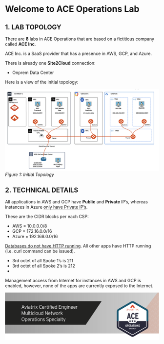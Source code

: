 # Welcome to ACE Operations Lab

## 1. LAB TOPOLOGY
There are **8** labs in ACE Operations that are based on a fictitious company called **ACE Inc**.

ACE Inc. is a SaaS provider that has a presence in AWS, GCP, and Azure.

There is already one **Site2Cloud** connection:

- Onprem Data Center

Here is a view of the initial topology:

![Initial Topology](images/topology-initial.png)
_Figure 1: Initial Topology_

## 2. TECHNICAL DETAILS

All applications in AWS and GCP have **Public** and **Private** IP’s, whereas instances in Azure <ins>only have Private IP’s</ins>.

These are the CIDR blocks per each CSP:

- AWS = 10.0.0.0/8
- GCP = 172.16.0.0/16
- Azure = 192.168.0.0/16

<ins>Databases do not have HTTP running</ins>. All other apps have HTTP running (i.e. curl command can be issued).

- 3rd octet of all Spoke 1’s is 211
- 3rd octet of all Spoke 2’s is 212
- 
Management access from Internet for instances in AWS and GCP is enabled, however, none of the apps are currently exposed to the Internet.

![ACE](../../docs/_logos/ace_operations_banner.png)
